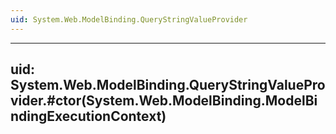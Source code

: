 ```yaml
---
uid: System.Web.ModelBinding.QueryStringValueProvider
---
```


---
uid: System.Web.ModelBinding.QueryStringValueProvider.#ctor(System.Web.ModelBinding.ModelBindingExecutionContext)
---
